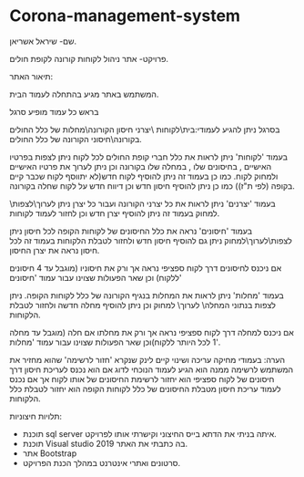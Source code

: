 # Corona-management-system
שם- שיראל אשריאן.

פרויקט- אתר ניהול לקוחות קורונה לקופת חולים.

תיאור האתר:

המשתמש באתר מגיע בהתחלה לעמוד הבית. 

בראש כל עמוד מופיע סרגל


בסרגל ניתן להגיע לעמודי:בית\לקוחות \יצרני חיסון הקורונה\מחלות של כלל החולים בקורונה\חיסוני הקורונה של כלל החולים.

בעמוד 'לקוחות' ניתן לראות את כלל חברי קופת החולים לכל לקוח ניתן לצפות בפרטיו האישיים , בחיסונים שלו , במחלה שלו בקורונה וכן ניתן לערוך את פרטיו האישיים ולמחוק לקוח. 
כמו כן בעמוד זה ניתן להוסיף לקוח חדש(לא יתווסף לקוח שכבר קיים בקופה (לפי ת"ז))
כמו כן ניתן להוסיף חיסון חדש וכן דיווח חדש על לקוח שחלה בקורונה. 

בעמוד 'יצרנים' ניתן לראות את כל יצרני הקורונה ועבור כל יצרן ניתן לערוך\לצפות\ למחוק
בעמוד זה ניתן להוסיף יצרן חדש וכן לחזור לעמוד לקוחות.

בעמוד 'חיסונים' נראה את כלל החיסונים של לקוחות הקופה לכל חיסון ניתן לצפות\לערוך\למחוק
ניתן גם להוסיף חיסון חדש ולחזור לטבלת הלקוחות
בעמוד זה לכל חיסון נראה את יצרן החיסון.

אם ניכנס לחיסונים דרך לקוח ספציפי נראה אך ורק את חיסוניו (מוגבל עד 4 חיסונים ללקוח) וכן שאר הפעולות שצוינו עבור עמוד 'חיסונים'

בעמוד 'מחלות' ניתן לראות את  המחלות בנגיף הקורונה של כלל לקוחות הקופה. ניתן לצפות בנתוני המחלה\ לערוך\ למחוק 
וכן ניתן להוסיף מחלה חדשה ולחזור לטבלת הלקוחות.

אם ניכנס למחלה דרך לקוח ספציפי נראה אך ורק את מחלתו אם חלה (מוגבל עד מחלה 1 לכל היותר ללקוח)וכן שאר הפעולות שצוינו עבור 
עמוד 'מחלות'.

הערה: בעמודי מחיקה עריכה ושינוי קיים לינק שנקרא 'חזור לרשימה' שהוא מחזיר את המשתמש לרשימה ממנה הוא הגיע לעמוד הנוכחי
לדוג אם הוא נכנס לעריכת חיסון דרך חיסונים של לקוח ספציפי הוא יחזור לרשימת החיסונים של אותו לקוח
אך אם נכנס לעמוד עריכת חיסון מטבלת החיסונים של כלל לקוחות הקופה הוא יחזור לטבלת כלל הלקוחות.


תלויות חיצוניות:
- תוכנת sql server  איתה בניתי את הדתא בייס החיצוני וקישרתי אותו לפרויקט.
- תוכנת  Visual studio 2019 בה כתבתי את האתר. 
- אתר Bootstrap
- סרטונים ואתרי אינטרנט במהלך הכנת הפרויקט.


